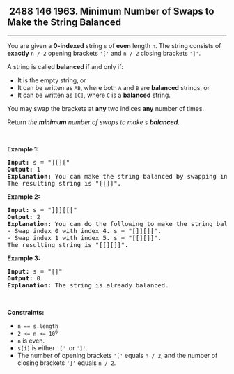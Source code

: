 <h2> 2488 146
1963. Minimum Number of Swaps to Make the String Balanced</h2><hr><div><p>You are given a <strong>0-indexed</strong> string <code>s</code> of <strong>even</strong> length <code>n</code>. The string consists of <strong>exactly</strong> <code>n / 2</code> opening brackets <code>'['</code> and <code>n / 2</code> closing brackets <code>']'</code>.</p>

<p>A string is called <strong>balanced</strong> if and only if:</p>

<ul>
	<li>It is the empty string, or</li>
	<li>It can be written as <code>AB</code>, where both <code>A</code> and <code>B</code> are <strong>balanced</strong> strings, or</li>
	<li>It can be written as <code>[C]</code>, where <code>C</code> is a <strong>balanced</strong> string.</li>
</ul>

<p>You may swap the brackets at <strong>any</strong> two indices <strong>any</strong> number of times.</p>

<p>Return <em>the <strong>minimum</strong> number of swaps to make </em><code>s</code> <em><strong>balanced</strong></em>.</p>

<p>&nbsp;</p>
<p><strong class="example">Example 1:</strong></p>

<pre><strong>Input:</strong> s = "][]["
<strong>Output:</strong> 1
<strong>Explanation:</strong> You can make the string balanced by swapping index 0 with index 3.
The resulting string is "[[]]".
</pre>

<p><strong class="example">Example 2:</strong></p>

<pre><strong>Input:</strong> s = "]]][[["
<strong>Output:</strong> 2
<strong>Explanation:</strong> You can do the following to make the string balanced:
- Swap index 0 with index 4. s = "[]][][".
- Swap index 1 with index 5. s = "[[][]]".
The resulting string is "[[][]]".
</pre>

<p><strong class="example">Example 3:</strong></p>

<pre><strong>Input:</strong> s = "[]"
<strong>Output:</strong> 0
<strong>Explanation:</strong> The string is already balanced.
</pre>

<p>&nbsp;</p>
<p><strong>Constraints:</strong></p>

<ul>
	<li><code>n == s.length</code></li>
	<li><code>2 &lt;= n &lt;= 10<sup>6</sup></code></li>
	<li><code>n</code> is even.</li>
	<li><code>s[i]</code> is either <code>'[' </code>or <code>']'</code>.</li>
	<li>The number of opening brackets <code>'['</code> equals <code>n / 2</code>, and the number of closing brackets <code>']'</code> equals <code>n / 2</code>.</li>
</ul>
</div>